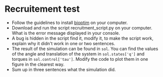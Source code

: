 # Recruitement test
- Follow the guidelines to install [bioptim](github.com/bioptim) on your computer.
- Download and run the script recruitment_script.py on your computer. What is the error message displayed in your console.
- A bug is hidden in the script find it, modify it, to make the script work, explain why it didn't work in one or two sentences.
- The result of the simulation can be found in `sol`. 
You can find the values of the angle and translation of the system in `sol.states['q']` and torques in `sol.control['tau']`.
Modify the code to plot them in one figure in the clearest way.
- Sum up in three sentences what the simulation did.